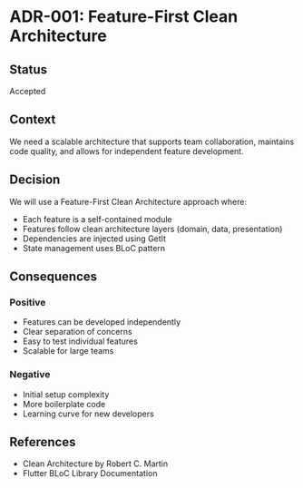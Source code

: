 # ADR-001: Feature-First Clean Architecture

## Status
Accepted

## Context
We need a scalable architecture that supports team collaboration, maintains code quality, and allows for independent feature development.

## Decision
We will use a Feature-First Clean Architecture approach where:
- Each feature is a self-contained module
- Features follow clean architecture layers (domain, data, presentation)
- Dependencies are injected using GetIt
- State management uses BLoC pattern

## Consequences
### Positive
- Features can be developed independently
- Clear separation of concerns
- Easy to test individual features
- Scalable for large teams

### Negative
- Initial setup complexity
- More boilerplate code
- Learning curve for new developers

## References
- Clean Architecture by Robert C. Martin
- Flutter BLoC Library Documentation
